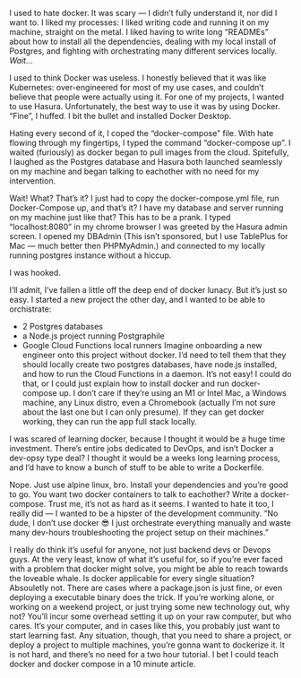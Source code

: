 I used to hate docker. It was scary — I didn’t fully understand it, nor did I want to. I liked my processes: I liked writing code and running it on my machine, straight on the metal. I liked having to write long “READMEs” about how to install all the dependencies, dealing with my local install of Postgres, and fighting with orchestrating many different services locally. *Wait…*


I used to think Docker was useless. I honestly believed that it was like Kubernetes: over-engineered for most of my use cases, and couldn’t believe that people were actually using it. For one of my projects, I wanted to use Hasura. Unfortunately, the best way to use it was by using Docker. “Fine”, I huffed. I bit the bullet and installed Docker Desktop.

Hating every second of it, I coped the “docker-compose” file. With hate flowing through my fingertips, I typed the command “docker-compose up”. I waited (furiously) as docker began to pull images from the cloud. Spitefully, I laughed as the Postgres database and Hasura both launched seamlessly on my machine and began talking to eachother with no need for my intervention.

Wait! What? That’s it? I just had to copy the docker-compose.yml file, run Docker-Compose up, and that’s it? I have my database and server running on my machine just like that? This has to be a prank. I typed “localhost:8080” in my chrome browser I was greeted by the Hasura admin screen. I opened my DBAdmin (This isn’t sponsored, but I use TablePlus for Mac — much better then PHPMyAdmin.) and connected to my locally running postgres instance without a hiccup.

I was hooked.

I’ll admit, I’ve fallen a little off the deep end of docker lunacy. But it’s just so easy. I started a new project the other day, and I wanted to be able to orchistrate:
- 2 Postgres databases
- a Node.js project running Postgraphile
- Google Cloud Functions local runners
Imagine onboarding a new engineer onto this project without docker. I’d need to tell them that they should locally create two postgres databases, have node.js installed, and how to run the Cloud Functions in a daemon. It’s not easy! I could do that, or I could just explain how to install docker and run docker-compose up. I don’t care if they’re using an M1 or Intel Mac, a Windows machine, any Linux distro, even a Chromebook (actually I’m not sure about the last one but I can only presume). If they can get docker working, they can run the app full stack locally.

I was scared of learning docker, because I thought it would be a huge time investment. There’s entire jobs dedicated to DevOps, and isn’t Docker a dev-opsy type deal? I thought it would be a weeks long learning process, and I’d have to know a bunch of stuff to be able to write a Dockerfile.

Nope. Just use alpine linux, bro. Install your dependencies and you’re good to go. You want two docker containers to talk to eachother? Write a docker-compose.
Trust me, it’s not as hard as it seems. I wanted to hate it too, I really did — I wanted to be a hipster of the development community. “No dude, I don’t use docker 😎 I just orchestrate everything manually and waste many dev-hours troubleshooting the project setup on their machines.”

I really do think it’s useful for anyone, not just backend devs or Devops guys. At the very least, know of what it’s useful for, so if you’re ever faced with a problem that docker might solve, you might be able to reach towards the loveable whale.
Is docker applicable for every single situation? Absouletly not. There are cases where a package.json is just fine, or even deploying a executable binary does the trick. If you’re working alone, or working on a weekend project, or just trying some new technology out, why not? You’ll incur some overhead setting it up on your raw computer, but who cares. It’s your computer, and in cases like this, you probably just want to start learning fast.
Any situation, though, that you need to share a project, or deploy a project to multiple machines, you’re gonna want to dockerize it. It is not hard, and there’s no need for a two hour tutorial. I bet I could teach docker and docker compose in a 10 minute article.